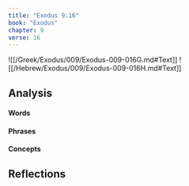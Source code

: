 ```yaml
---
title: "Exodus 9:16"
book: "Exodus"
chapter: 9
verse: 16
---
```

![[/Greek/Exodus/009/Exodus-009-016G.md#Text]]
![[/Hebrew/Exodus/009/Exodus-009-016H.md#Text]]

## Analysis

#### Words

#### Phrases

#### Concepts

## Reflections
